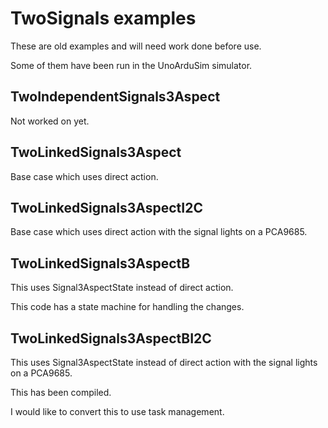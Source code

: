 # TwoSignals examples

These are old examples and will need work done before use.

Some of them have been run in the UnoArduSim simulator.
 
## TwoIndependentSignals3Aspect

Not worked on yet.

## TwoLinkedSignals3Aspect

Base case which uses direct action.

## TwoLinkedSignals3AspectI2C

Base case which uses direct action with the signal lights on a PCA9685.

## TwoLinkedSignals3AspectB

This uses Signal3AspectState instead of direct action.

This code has a state machine for handling the changes.

## TwoLinkedSignals3AspectBI2C

This uses Signal3AspectState instead of direct action with the signal lights on a PCA9685.

This has been compiled.

I would like to convert this to use task management.

